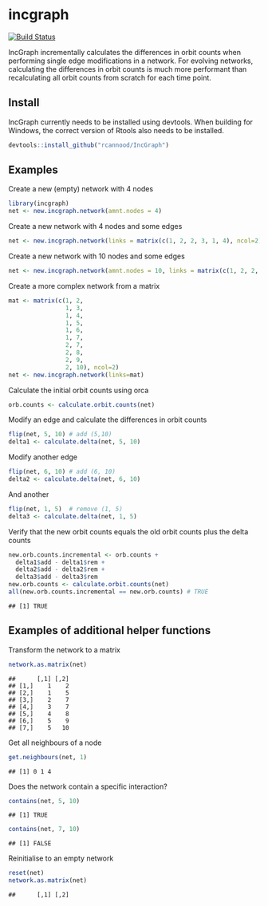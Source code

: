 incgraph
========

[![Build Status](https://travis-ci.org/rcannood/incgraph.png?branch=master)](https://travis-ci.org/rcannood/incgraph)

IncGraph incrementally calculates the differences in orbit counts when performing single edge modifications in a network. For evolving networks, calculating the differences in orbit counts is much more performant than recalculating all orbit counts from scratch for each time point.

Install
-------

IncGraph currently needs to be installed using devtools. When building for Windows, the correct version of Rtools also needs to be installed.

``` r
devtools::install_github("rcannood/IncGraph")
```

Examples
--------

Create a new (empty) network with 4 nodes

``` r
library(incgraph)
net <- new.incgraph.network(amnt.nodes = 4)
```

Create a new network with 4 nodes and some edges

``` r
net <- new.incgraph.network(links = matrix(c(1, 2, 2, 3, 1, 4), ncol=2))
```

Create a new network with 10 nodes and some edges

``` r
net <- new.incgraph.network(amnt.nodes = 10, links = matrix(c(1, 2, 2, 3, 1, 4), ncol=2))
```

Create a more complex network from a matrix

``` r
mat <- matrix(c(1, 2, 
                1, 3, 
                1, 4, 
                1, 5, 
                1, 6, 
                1, 7, 
                2, 7, 
                2, 8, 
                2, 9, 
                2, 10), ncol=2)
net <- new.incgraph.network(links=mat)
```

Calculate the initial orbit counts using orca

``` r
orb.counts <- calculate.orbit.counts(net)
```

Modify an edge and calculate the differences in orbit counts

``` r
flip(net, 5, 10) # add (5,10)
delta1 <- calculate.delta(net, 5, 10)
```

Modify another edge

``` r
flip(net, 6, 10) # add (6, 10)
delta2 <- calculate.delta(net, 6, 10)
```

And another

``` r
flip(net, 1, 5)  # remove (1, 5)
delta3 <- calculate.delta(net, 1, 5)
```

Verify that the new orbit counts equals the old orbit counts plus the delta counts

``` r
new.orb.counts.incremental <- orb.counts + 
  delta1$add - delta1$rem +
  delta2$add - delta2$rem +
  delta3$add - delta3$rem
new.orb.counts <- calculate.orbit.counts(net)
all(new.orb.counts.incremental == new.orb.counts) # TRUE
```

    ## [1] TRUE

Examples of additional helper functions
---------------------------------------

Transform the network to a matrix

``` r
network.as.matrix(net)
```

    ##      [,1] [,2]
    ## [1,]    1    2
    ## [2,]    1    5
    ## [3,]    2    7
    ## [4,]    3    7
    ## [5,]    4    8
    ## [6,]    5    9
    ## [7,]    5   10

Get all neighbours of a node

``` r
get.neighbours(net, 1)
```

    ## [1] 0 1 4

Does the network contain a specific interaction?

``` r
contains(net, 5, 10)
```

    ## [1] TRUE

``` r
contains(net, 7, 10)
```

    ## [1] FALSE

Reinitialise to an empty network

``` r
reset(net)
network.as.matrix(net)
```

    ##      [,1] [,2]
